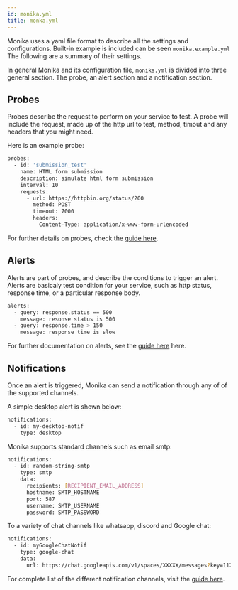 ```yaml
---
id: monika.yml
title: monka.yml
---
```


Monika uses a yaml file format to describe all the settings and configurations. Built-in example is included can be seen `monika.example.yml`
The following are a summary of their settings.

In general Monika and its configuration file, `monika.yml` is divided into three general section. The probe, an alert section and a notification section.

## Probes

Probes describe the request to perform on your service to test. A probe will include the request, made up of the http url to test, method, timout and any headers that you might need.

Here is an example probe:

```bash
probes:
  - id: 'submission_test'
    name: HTML form submission
    description: simulate html form submission
    interval: 10
    requests:
      - url: https://httpbin.org/status/200
        method: POST
        timeout: 7000
        headers:
          Content-Type: application/x-www-form-urlencoded
```

For further details on probes, check the [guide here](https://monika.hyperjump.tech/guides/probes).

## Alerts

Alerts are part of probes, and describe the conditions to trigger an alert. Alerts are basicaly test condition for your service, such as http status, response time, or a particular response body.

```bash
alerts:
  - query: response.status == 500
    message: resonse status is 500
  - query: response.time > 150
    message: response time is slow
```

For further documentation on alerts, see the [guide here](https://monika.hyperjump.tech/guides/alerts) here.

## Notifications

Once an alert is triggered, Monika can send a notification through any of of the supported channels.

A simple desktop alert is shown below:

```bash
notifications:
  - id: my-desktop-notif
    type: desktop

```

Monika supports standard channels such as email smtp:

```bash
notifications:
  - id: random-string-smtp
    type: smtp
    data:
      recipients: [RECIPIENT_EMAIL_ADDRESS]
      hostname: SMTP_HOSTNAME
      port: 587
      username: SMTP_USERNAME
      password: SMTP_PASSWORD
```

To a variety of chat channels like whatsapp, discord and Google chat:

```bash
notifications:
  - id: myGoogleChatNotif
    type: google-chat
    data:
      url: https://chat.googleapis.com/v1/spaces/XXXXX/messages?key=1122334455

```

For complete list of the different notification channels, visit the [guide here](https://monika.hyperjump.tech/guides/notifications).
